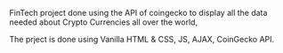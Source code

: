 FinTech project done using the API of coingecko to display all the data needed about Crypto Currencies all over the world,

The prject is done using Vanilla HTML & CSS, JS, AJAX, CoinGecko API.
